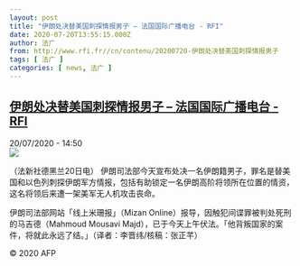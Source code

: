 ```yaml
---
layout: post
title: "伊朗处决替美国刺探情报男子 – 法国国际广播电台 - RFI"
date: 2020-07-20T13:55:15.000Z
author: 法广
from: http://www.rfi.fr//cn/contenu/20200720-伊朗处决替美国刺探情报男子
tags: [ 法广 ]
categories: [ news, 法广 ]
---
```

<!--1595253315000-->
[伊朗处决替美国刺探情报男子 – 法国国际广播电台 - RFI](http://www.rfi.fr//cn/contenu/20200720-%E4%BC%8A%E6%9C%97%E5%A4%84%E5%86%B3%E6%9B%BF%E7%BE%8E%E5%9B%BD%E5%88%BA%E6%8E%A2%E6%83%85%E6%8A%A5%E7%94%B7%E5%AD%90)
------

<div>
<div>20/07/2020 - 14:50</div><img src="https://s.rfi.fr/media/display/758c54a6-ca8d-11ea-b341-005056a98db9/w:310/p:16x9/int0013b.200720205004.jpg"><div class="t-content__body u-clearfix"><div class="m-interstitial"></div><p>（法新社德黑兰20日电）    伊朗司法部今天宣布处决一名伊朗籍男子，罪名是替美国和以色列刺探伊朗军方情报，包括有助锁定一名伊朗高阶将领所在位置的情资，这名将领后来遭一架美军无人机攻击丧命。</p><p>    伊朗司法部网站「线上米珊报」（Mizan Online）报导，因触犯间谍罪被判处死刑的马吉德（Mahmoud Mousavi Majd），已于今天上午伏法。「他背叛国家的案件，将就此永远了结。」（译者：李晋纬/核稿：张正芊）</p><p class="t-copyright">© 2020 AFP</p>        </div>
</div>
